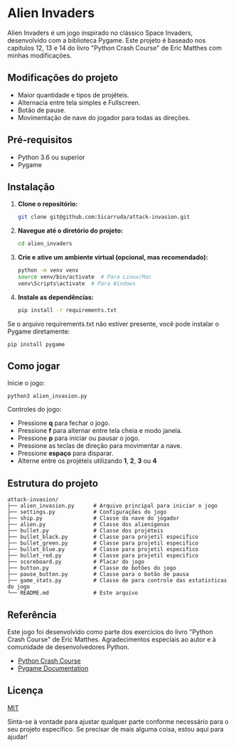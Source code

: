 # Alien Invaders

Alien Invaders é um jogo inspirado no clássico Space Invaders, desenvolvido com a biblioteca Pygame. Este projeto é baseado nos capítulos 12, 13 e 14 do livro "Python Crash Course" de Eric Matthes com minhas modificações.

## Modificações do projeto
 - Maior quantidade e tipos de projéteis.
 - Alternacia entre tela simples e Fullscreen.
 - Botão de pause.
 - Movimentação de nave do jogador para todas as direções.

## Pré-requisitos

- Python 3.6 ou superior
- Pygame

## Instalação

1. **Clone o repositório:**

    ```bash
   git clone git@github.com:Sicarruda/attack-invasion.git

2. **Navegue até o diretório do projeto:**

    ```bash
   cd alien_invaders

3. **Crie e ative um ambiente virtual (opcional, mas recomendado):**

    ```bash
   python -m venv venv
   source venv/bin/activate  # Para Linux/Mac
   venv\Scripts\activate  # Para Windows

4. **Instale as dependências:**

    ```bash
   pip install -r requirements.txt

Se o arquivo requirements.txt não estiver presente, você pode instalar o Pygame diretamente:
    
    pip install pygame

## Como jogar
Inicie o jogo:

    python3 alien_invasion.py

Controles do jogo:

- Pressione **q** para fechar o jogo.
- Pressione **f** para alternar entre tela cheia e modo janela.
- Pressione **p** para iniciar ou pausar o jogo.
- Pressione as teclas de direção para movimentar a nave.
- Pressione **espaço** para disparar.
- Alterne entre os projéteis utilizando **1**, **2**, **3** ou **4**

## Estrutura do projeto

    attack-invasion/
    ├── alien_invasion.py      # Arquivo principal para iniciar o jogo
    ├── settings.py            # Configurações do jogo
    ├── ship.py                # Classe da nave do jogador
    ├── alien.py               # Classe dos alienígenas
    ├── bullet.py              # Classe dos projéteis
    ├── bullet_black.py        # Classe para projetil especifico
    ├── bullet_green.py        # Classe para projetil especifico
    ├── bullet_blue.py         # Classe para projetil especifico
    ├── bullet_red.py          # Classe para projetil especifico
    ├── scoreboard.py          # Placar do jogo
    ├── button.py              # Classe de botões do jogo
    ├── pause_button.py        # Classe para o botão de pausa
    ├── game_stats.py          # Classe de para controle das estatisticas do jogo
    └── README.md              # Este arquivo
## Referência

Este jogo foi desenvolvido como parte dos exercícios do livro "Python Crash Course" de Eric Matthes. Agradecimentos especiais ao autor e à comunidade de desenvolvedores Python.

 - [Python Crash Course](https://ehmatthes.github.io/pcc_3e/)
 - [Pygame Documentation](https://www.pygame.org/docs/ref/pygame.html)
 
## Licença

[MIT](https://choosealicense.com/licenses/mit/)

Sinta-se à vontade para ajustar qualquer parte conforme necessário para o seu projeto específico. Se precisar de mais alguma coisa, estou aqui para ajudar!
